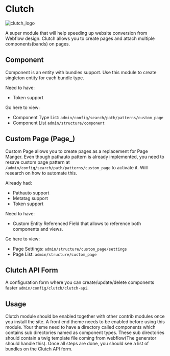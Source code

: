 Clutch
========
![clutch_logo](https://github.com/poetic/clutch/blob/features/readme/assets/clutch.png)

A super module that will help speeding up website conversion from Webflow design. Clutch allows you to create pages and attach multiple components(bands) on pages.

## Component
Component is an entity with bundles support. Use this module to create singleton entity for each bundle type.

Need to have:
  - Token support

Go here to view:
  - Component Type List: `admin/config/search/path/patterns/custom_page`
  - Component List `admin/structure/component`

## Custom Page (Page_)
Custom Page allows you to create pages as a replacement for Page Manger. Even though pathauto pattern is already implemented, you need to resave custom page pattern at `/admin/config/search/path/patterns/custom_page` to activate it.
Will research on how to automate this.

Already had:
  - Pathauto support
  - Metatag support
  - Token support

Need to have:
  - Custom Entity Referenced Field that allows to reference both components and views.

Go here to view:
  - Page Settings: `admin/structure/custom_page/settings`
  - Page List: `admin/structure/custom_page`

## Clutch API Form
A configuration form where you can create/update/delete components faster `admin/config/clutch/clutch-api`.

## Usage
Clutch module should be enabled together with other contrib modules once you install the site. A front end theme needs to be enabled before using this module.
Your theme need to have a directory called components which contains sub directories named as component types. These sub directories should contain a twig template file coming from webflow(The generator should handle this).
Once all steps are done, you should see a list of bundles on the Clutch API form.
